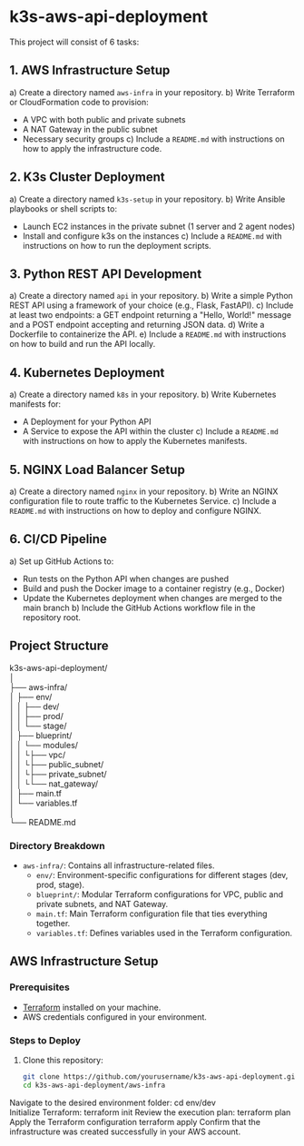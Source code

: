 # k3s-aws-api-deployment
This project will consist of 6 tasks:

## 1. AWS Infrastructure Setup
a) Create a directory named `aws-infra` in your repository.
b) Write Terraform or CloudFormation code to provision:
   - A VPC with both public and private subnets
   - A NAT Gateway in the public subnet
   - Necessary security groups
c) Include a `README.md` with instructions on how to apply the infrastructure code.

## 2. K3s Cluster Deployment
a) Create a directory named `k3s-setup` in your repository.
b) Write Ansible playbooks or shell scripts to:
   - Launch EC2 instances in the private subnet (1 server and 2 agent nodes)
   - Install and configure k3s on the instances
c) Include a `README.md` with instructions on how to run the deployment scripts.

## 3. Python REST API Development
a) Create a directory named `api` in your repository.
b) Write a simple Python REST API using a framework of your choice (e.g., Flask, FastAPI).
c) Include at least two endpoints: a GET endpoint returning a "Hello, World!" message and a POST endpoint accepting and returning JSON data.
d) Write a Dockerfile to containerize the API.
e) Include a `README.md` with instructions on how to build and run the API locally.

## 4. Kubernetes Deployment
a) Create a directory named `k8s` in your repository.
b) Write Kubernetes manifests for:
   - A Deployment for your Python API
   - A Service to expose the API within the cluster
c) Include a `README.md` with instructions on how to apply the Kubernetes manifests.

## 5. NGINX Load Balancer Setup
a) Create a directory named `nginx` in your repository.
b) Write an NGINX configuration file to route traffic to the Kubernetes Service.
c) Include a `README.md` with instructions on how to deploy and configure NGINX.

## 6. CI/CD Pipeline
a) Set up GitHub Actions to:
   - Run tests on the Python API when changes are pushed
   - Build and push the Docker image to a container registry (e.g., Docker)
   - Update the Kubernetes deployment when changes are merged to the main branch
b) Include the GitHub Actions workflow file in the repository root.
 

## Project Structure

k3s-aws-api-deployment/\
│\
├── aws-infra/\
│ ├── env/\
│ │ ├── dev/\
│ │ ├── prod/\
│ │ └── stage/\
│ ├── blueprint/\
│ │ └── modules/\
│ │ └├── vpc/\
│ │ └├── public_subnet/\
│ │ └├── private_subnet/\
│ │ └└── nat_gateway/\
│ ├── main.tf\
│ └── variables.tf\
│\
└── README.md

### Directory Breakdown
- `aws-infra/`: Contains all infrastructure-related files.
  - `env/`: Environment-specific configurations for different stages (dev, prod, stage).
  - `blueprint/`: Modular Terraform configurations for VPC, public and private subnets, and NAT Gateway.
  - `main.tf`: Main Terraform configuration file that ties everything together.
  - `variables.tf`: Defines variables used in the Terraform configuration.

## AWS Infrastructure Setup

### Prerequisites
- [Terraform](https://www.terraform.io/downloads.html) installed on your machine.
- AWS credentials configured in your environment.

### Steps to Deploy
1. Clone this repository:
   ```bash
   git clone https://github.com/yourusername/k3s-aws-api-deployment.git
   cd k3s-aws-api-deployment/aws-infra
Navigate to the desired environment folder:
cd env/dev   
Initialize Terraform:
terraform init
Review the execution plan:
terraform plan
Apply the Terraform configuration
terraform apply
Confirm that the infrastructure was created successfully in your AWS account.
